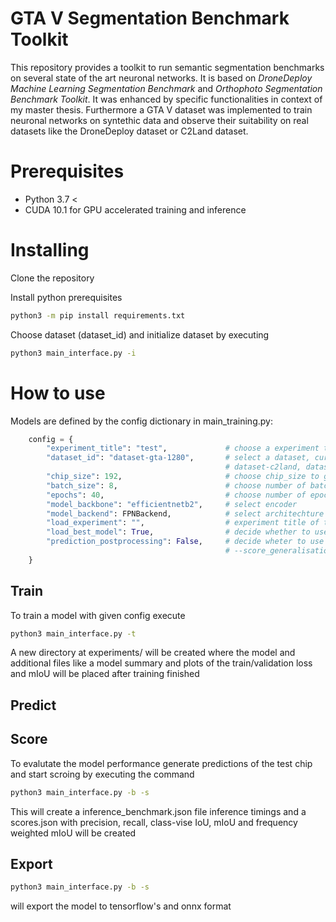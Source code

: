 # GTA V Segmentation Benchmark Toolkit

This repository provides a toolkit to run semantic segmentation benchmarks on several state of the art neuronal networks. It is based on *DroneDeploy Machine Learning Segmentation Benchmark* and *Orthophoto Segmentation Benchmark Toolkit*. It was enhanced by specific functionalities in context of my master thesis. Furthermore a GTA V dataset was implemented to train neuronal networks on syntethic data and observe their suitability on real datasets like the DroneDeploy dataset or C2Land dataset.

# Prerequisites

* Python 3.7 <
* CUDA 10.1 for GPU accelerated training and inference

# Installing
Clone the repository

Install python prerequisites
```bash
python3 -m pip install requirements.txt
```

Choose dataset (dataset_id) and initialize dataset by executing 
```bash
python3 main_interface.py -i
```

# How to use

Models are defined by the config dictionary in main_training.py:

```python
    config = {
        "experiment_title": "test",             # choose a experiment title
        "dataset_id": "dataset-gta-1280",       # select a dataset, currently supported: [dataset-gta-1280, dataset-gta-3200, 
                                                # dataset-c2land, dataset-medium, dataset-sample]
        "chip_size": 192,                       # choose chip_size to generate from images and labels
        "batch_size": 8,                        # choose number of batch_size
        "epochs": 40,                           # choose number of epochs
        "model_backbone": "efficientnetb2",     # select encoder
        "model_backend": FPNBackend,            # select architechture
        "load_experiment": "",                  # experiment title of the model to load 
        "load_best_model": True,                # decide whether to use the best or last epoch model of the loaded experiment
        "prediction_postprocessing": False,     # decide wheter to use smooth tile prediction in
                                                # --score_generalisation and --predict
    }
```

## Train

To train a model with given config execute

```bash
python3 main_interface.py -t

```

A new directory at experiments/ will be created where the model and additional files like a model summary and plots of the train/validation loss and mIoU will be placed after training finished 

## Predict

## Score

To evalutate the model performance generate predictions of the test chip and start scroing by executing the command

```bash
python3 main_interface.py -b -s

```
This will create a inference_benchmark.json file inference timings and a scores.json with precision, recall, class-vise IoU, mIoU and frequency weighted mIoU will be created 

## Export

```bash
python3 main_interface.py -b -s

```

will export the model to tensorflow's and onnx format
